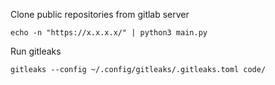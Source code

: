 Clone public repositories from gitlab server
```
echo -n "https://x.x.x.x/" | python3 main.py
```

Run gitleaks
```
gitleaks --config ~/.config/gitleaks/.gitleaks.toml code/
```